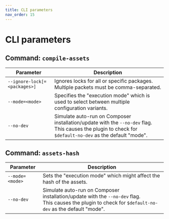 ```yaml
---
title: CLI parameters
nav_order: 15
---
```


# CLI parameters


## Command: `compile-assets`

| Parameter                    | Description                                                                                                                                                   |
|------------------------------|---------------------------------------------------------------------------------------------------------------------------------------------------------------|
| `--ignore-lock[=<packages>]` | Ignores locks for all or specific packages. Multiple packets must be comma-separated.                                                                         |
| `--mode=<mode>`              | Specifies the "execution mode" which is used to select between multiple configuration variants.                                                               |
| `--no-dev`                   | Simulate auto-run on Composer installation/update with the `--no-dev` flag.<br />This causes the plugin to check for `$default-no-dev` as the default "mode". |



## Command: `assets-hash`

| Parameter       | Description                                                                                                                                                   |
|-----------------|---------------------------------------------------------------------------------------------------------------------------------------------------------------|
| `--mode=<mode>` | Sets the "execution mode" which might affect the hash of the assets.                                                                                          |
| `--no-dev`      | Simulate auto-run on Composer installation/update with the `--no-dev` flag.<br />This causes the plugin to check for `$default-no-dev` as the default "mode". |
